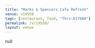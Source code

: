 ```yaml
---
title: "Marks & Spencers Cafe Refresh"
venue: v19558
tags: [restaurant, food, "fhrs:617660"]
permalink: /v/19558/
layout: venue
---
```

null